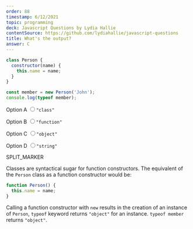 ```yaml
---
order: 88
timestamp: 6/12/2021
topic: programming
deck: Javascript Questions by Lydia Hallie
contentSource: https://github.com/lydiahallie/javascript-questions
title: What's the output?
answer: C
---
```


  

```javascript
class Person {
  constructor(name) {
    this.name = name;
  }
}

const member = new Person('John');
console.log(typeof member);
```


<label for="option-A">Option A</label>
<input type="radio" name="answer-option" id="option-A" value="A">`"class"`</input>
    

<label for="option-B">Option B</label>
<input type="radio" name="answer-option" id="option-B" value="B">`"function"`</input>
    

<label for="option-C">Option C</label>
<input type="radio" name="answer-option" id="option-C" value="C">`"object"`</input>
    

<label for="option-D">Option D</label>
<input type="radio" name="answer-option" id="option-D" value="D">`"string"`</input>
    




SPLIT_MARKER

Classes are syntactical sugar for function constructors. The equivalent of the `Person` class as a function constructor would be:

```javascript
function Person() {
  this.name = name;
}
```

Calling a function constructor with `new` results in the creation of an instance of `Person`, `typeof` keyword returns `"object"` for an instance. `typeof member` returns `"object"`.



